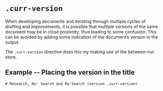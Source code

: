 # `.curr-version`

When developing documents and iterating through multiple cycles of drafting and improvements, it is possible that multiple versions of the same document may be in close proximity, thus leading to some confusion.
This can be avoided by adding some indication of the document’s version in the output.

The `.curr-version` directive does this my making use of the between-run store.

## Example -- Placing the version in the title

```emblem
# Research, Re: Search and Re-Search (version .curr-version)
```
